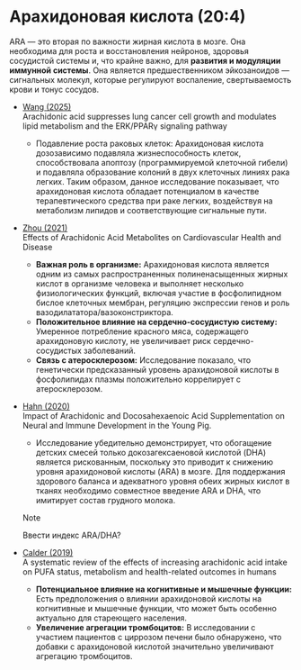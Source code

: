 # Арахидоновая кислота (20:4)

ARA — это вторая по важности жирная кислота в мозге. Она необходима для роста и восстановления нейронов, здоровья сосудистой системы и, что крайне важно, для **развития и модуляции иммунной системы**. Она является предшественником эйкозаноидов — сигнальных молекул, которые регулируют воспаление, свертываемость крови и тонус сосудов.

* [Wang (2025)](https://doi.org/10.1186/s12944-025-02490-0)  
    Arachidonic acid suppresses lung cancer cell growth and modulates lipid metabolism and the ERK/PPARγ signaling pathway
    * Подавление роста раковых клеток: Арахидоновая кислота дозозависимо подавляла жизнеспособность клеток, способствовала апоптозу (программируемой клеточной гибели) и подавляла образование колоний в двух клеточных линиях рака легких. Таким образом, данное исследование показывает, что арахидоновая кислота обладает потенциалом в качестве терапевтического средства при раке легких, воздействуя на метаболизм липидов и соответствующие сигнальные пути.

* [Zhou (2021)](https://doi.org/10.3390/ijms222112029)  
    Effects of Arachidonic Acid Metabolites on Cardiovascular Health and Disease
    * **Важная роль в организме:** Арахидоновая кислота является одним из самых распространенных полиненасыщенных жирных кислот в организме человека и выполняет несколько физиологических функций, включая участие в фосфолипидном бислое клеточных мембран, регуляцию экспрессии генов и роль вазодилататора/вазоконстриктора.
    * **Положительное влияние на сердечно-сосудистую систему:** Умеренное потребление красного мяса, содержащего арахидоновую кислоту, не увеличивает риск сердечно-сосудистых заболеваний.
    * **Связь с атеросклерозом:** Исследование показало, что генетически предсказанный уровень арахидоновой кислоты в фосфолипидах плазмы положительно коррелирует с атеросклерозом.

* [Hahn (2020)](https://doi.org/10.3389/fnut.2020.592364)  
    Impact of Arachidonic and Docosahexaenoic Acid Supplementation on Neural and Immune Development in the Young Pig.
    * Исследование убедительно демонстрирует, что обогащение детских смесей только докозагексаеновой кислотой (DHA) является рискованным, поскольку это приводит к снижению уровня арахидоновой кислоты (ARA) в мозге. Для поддержания здорового баланса и адекватного уровня обеих жирных кислот в тканях необходимо совместное введение ARA и DHA, что имитирует состав грудного молока.
    > [!NOTE]
    > Ввести индекс ARA/DHA?

* [Calder (2019)](https://doi.org/10.1017/S0007114519000692)  
    A systematic review of the effects of increasing arachidonic acid intake on PUFA status, metabolism and health-related outcomes in humans
    * **Потенциальное влияние на когнитивные и мышечные функции:** Есть предположения о влиянии арахидоновой кислоты на когнитивные и мышечные функции, что может быть особенно актуально для стареющего населения.
    * **Увеличение агрегации тромбоцитов:** В исследовании с участием пациентов с циррозом печени было обнаружено, что добавки с арахидоновой кислотой значительно увеличивают агрегацию тромбоцитов.
